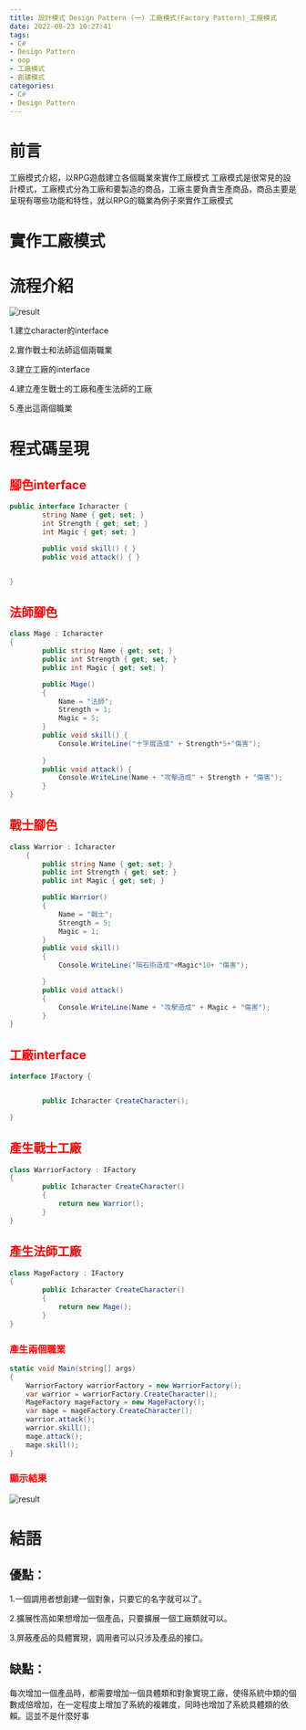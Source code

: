 ```yaml
---
title: 設計模式 Design Pattern (一) 工廠模式(Factory Pattern)_工廠模式
date: 2022-08-23 10:27:41
tags: 
- C#
- Design Pattern
- oop
- 工廠模式
- 創建模式
categories: 
- C#
- Design Pattern
---
```





# 前言
工廠模式介紹，以RPG遊戲建立各個職業來實作工廠模式
工廠模式是很常見的設計模式，工廠模式分為工廠和要製造的商品，工廠主要負責生產商品，商品主要是呈現有哪些功能和特性，就以RPG的職業為例子來實作工廠模式

<!--more-->


# 實作工廠模式
# 流程介紹

![result](../image/designpattern/designpattern_factory_2_1.PNG "result")

1.建立character的interface

2.實作戰士和法師這個兩職業

3.建立工廠的interface

4.建立產生戰士的工廠和產生法師的工廠

5.產出這兩個職業


# 程式碼呈現

<h2 style="color:red">腳色interface</h2>



```C#
public interface Icharacter {
        string Name { get; set; }
        int Strength { get; set; }
        int Magic { get; set; } 

        public void skill() { }
        public void attack() { }


}
```

<h2 style="color:red">法師腳色</h2>

```C#
class Mage : Icharacter
{
        public string Name { get; set; }
        public int Strength { get; set; }
        public int Magic { get; set; }

        public Mage()
        {
            Name = "法師";
            Strength = 1;
            Magic = 5;
        }
        public void skill() {
            Console.WriteLine("十字展造成" + Strength*5+"傷害");
        
        }
        public void attack() {
            Console.WriteLine(Name + "攻擊造成" + Strength + "傷害");
        }
}
```

<h2 style="color:red">戰士腳色</h2>

```C#
class Warrior : Icharacter
    {
        public string Name { get; set; }
        public int Strength { get; set; }
        public int Magic { get; set; }

        public Warrior()
        {
            Name = "戰士";
            Strength = 5;
            Magic = 1;
        }
        public void skill()
        {
            Console.WriteLine("隕石術造成"+Magic*10+ "傷害");

        }
        public void attack()
        {
            Console.WriteLine(Name + "攻擊造成" + Magic + "傷害");
        }
}
```

<h2 style="color:red">工廠interface</h2>

```C#
interface IFactory {


        public Icharacter CreateCharacter();

}
```

<h2 style="color:red">產生戰士工廠</h2>

```C#
class WarriorFactory : IFactory
{
        public Icharacter CreateCharacter()
        {
            return new Warrior();
        }
}
```


<h2 style="color:red">產生法師工廠</h2>

```C#
class MageFactory : IFactory
{
        public Icharacter CreateCharacter()
        {
            return new Mage();
        }
}
```


<h3 style="color:red">產生兩個職業</h3>


```C#
static void Main(string[] args)
{
    WarriorFactory warriorFactory = new WarriorFactory();
    var warrior = warriorFactory.CreateCharacter();
    MageFactory mageFactory = new MageFactory();
    var mage = mageFactory.CreateCharacter();
    warrior.attack();
    warrior.skill();
    mage.attack();
    mage.skill();
}
```

<h3 style="color:red">顯示結果</h3>

![result](../image/designpattern/designpattern_factory_2_2.PNG "result")




# 結語

## 優點：
1.一個調用者想創建一個對象，只要它的名字就可以了。 

2.擴展性高如果想增加一個產品，只要擴展一個工廠類就可以。

3.屏蔽產品的具體實現，調用者可以只涉及產品的接口。
## 缺點：
每次增加一個產品時，都需要增加一個具體類和對象實現工廠，使得系統中類的個數成倍增加，在一定程度上增加了系統的複雜度，同時也增加了系統具體類的依賴。這並不是什麼好事